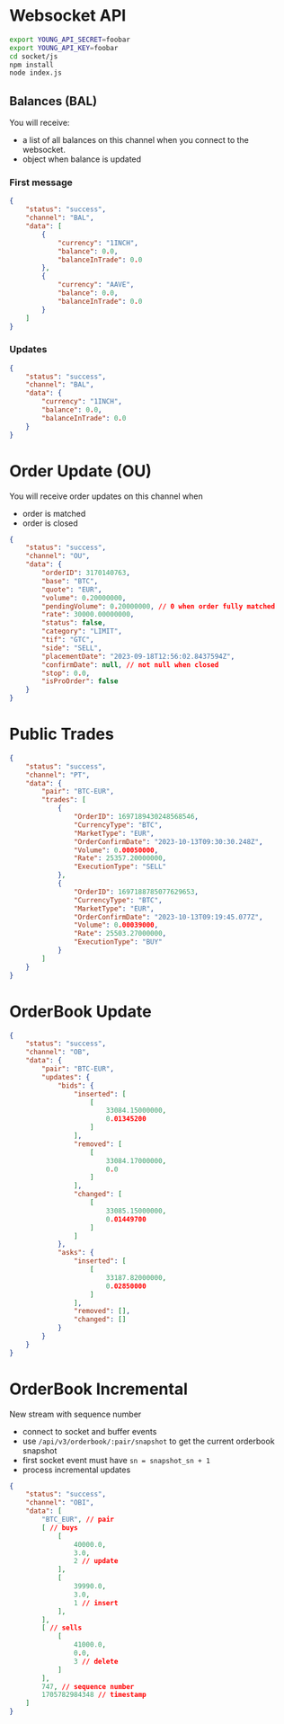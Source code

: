 # Websocket API

```sh
export YOUNG_API_SECRET=foobar
export YOUNG_API_KEY=foobar
cd socket/js
npm install
node index.js 
```

## Balances (BAL)
You will receive:
- a list of all balances on this channel when you connect to the websocket.
- object when balance is updated
### First message
```json
{
    "status": "success",
    "channel": "BAL",
    "data": [
        {
            "currency": "1INCH",
            "balance": 0.0,
            "balanceInTrade": 0.0
        },
        {
            "currency": "AAVE",
            "balance": 0.0,
            "balanceInTrade": 0.0
        }
    ]
}
```

### Updates
```json
{
    "status": "success",
    "channel": "BAL",
    "data": {
        "currency": "1INCH",
        "balance": 0.0,
        "balanceInTrade": 0.0
    }
}
```


# Order Update (OU)
You will receive order updates on this channel when
- order is matched
- order is closed
```json
{
    "status": "success",
    "channel": "OU",
    "data": {
        "orderID": 3170140763,
        "base": "BTC",
        "quote": "EUR",
        "volume": 0.20000000,
        "pendingVolume": 0.20000000, // 0 when order fully matched
        "rate": 30000.00000000,
        "status": false,
        "category": "LIMIT",
        "tif": "GTC",
        "side": "SELL",
        "placementDate": "2023-09-18T12:56:02.8437594Z",
        "confirmDate": null, // not null when closed
        "stop": 0.0,
        "isProOrder": false
    }
}
```

# Public Trades
```json
{
    "status": "success",
    "channel": "PT",
    "data": {
        "pair": "BTC-EUR",
        "trades": [
            {
                "OrderID": 1697189430248568546,
                "CurrencyType": "BTC",
                "MarketType": "EUR",
                "OrderConfirmDate": "2023-10-13T09:30:30.248Z",
                "Volume": 0.00050000,
                "Rate": 25357.20000000,
                "ExecutionType": "SELL"
            },
            {
                "OrderID": 1697188785077629653,
                "CurrencyType": "BTC",
                "MarketType": "EUR",
                "OrderConfirmDate": "2023-10-13T09:19:45.077Z",
                "Volume": 0.00039000,
                "Rate": 25503.27000000,
                "ExecutionType": "BUY"
            }
        ]
    }
}
```

# OrderBook Update
```json
{
    "status": "success",
    "channel": "OB",
    "data": {
        "pair": "BTC-EUR",
        "updates": {
            "bids": {
                "inserted": [
                    [
                        33084.15000000,
                        0.01345200
                    ]
                ],
                "removed": [
                    [
                        33084.17000000,
                        0.0
                    ]
                ],
                "changed": [
                    [
                        33085.15000000,
                        0.01449700
                    ]
                ]
            },
            "asks": {
                "inserted": [
                    [
                        33187.82000000,
                        0.02850000
                    ]
                ],
                "removed": [],
                "changed": []
            }
        }
    }
}
```


# OrderBook Incremental
New stream with sequence number
- connect to socket and buffer events
- use `/api/v3/orderbook/:pair/snapshot` to get the current orderbook snapshot
- first socket event must have `sn = snapshot_sn + 1`
- process incremental updates
```json
{
    "status": "success",
    "channel": "OBI",
    "data": [
        "BTC_EUR", // pair
        [ // buys
            [
                40000.0,
                3.0,
                2 // update
            ],
            [
                39990.0,
                3.0,
                1 // insert
            ],
        ],
        [ // sells
            [
                41000.0,
                0.0,
                3 // delete
            ]
        ],
        747, // sequence number
        1705782984348 // timestamp
    ]
}
````